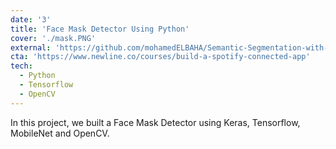 ```yaml
---
date: '3'
title: 'Face Mask Detector Using Python'
cover: './mask.PNG'
external: 'https://github.com/mohamedELBAHA/Semantic-Segmentation-with-Transformer.git'
cta: 'https://www.newline.co/courses/build-a-spotify-connected-app'
tech:
  - Python
  - Tensorflow
  - OpenCV
---
```


In this project, we built a Face Mask Detector using Keras, Tensorflow, MobileNet and OpenCV.
